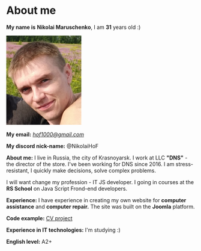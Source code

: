 # About me
**My name is** **Nikolai Maruschenko**, I am **31** years old :)

![img](ava.jpg "ava")

**My email:** *hof1000@gmail.com*

**My discord nick-name:** @NikolaiHoF 

**About me:** I live in Russia, the city of Krasnoyarsk. I work at LLC **"DNS"** - the director of the store. I've been working for DNS since 2016.
I am stress-resistant, I quickly make decisions, solve complex problems.

I will want change my profession - IT JS developer. I going in courses at the **RS School** on Java Script Frond-end developers.

**Experience:** I have experience in creating my own website for **computer assistance** and **computer repair.** The site was built on the **Joomla** platform.

**Code example:** [CV project](https://github.com/NikolaiHoF/rsschool-cv/blob/gh-pages/cv.md) 

**Experience in IT technologies:** I'm studying :)

**English level:** A2+